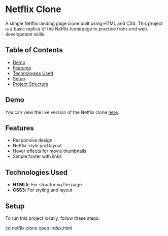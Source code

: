 # Netflix Clone

A simple Netflix landing page clone built using HTML and CSS. This project is a basic replica of the Netflix homepage to practice front-end web development skills.

## Table of Contents
- [Demo](#demo)
- [Features](#features)
- [Technologies Used](#technologies-used)
- [Setup](#setup)
- [Project Structure](#project-structure)
 
 
## Demo
You can view the live version of the Netflix clone [here](#).

## Features
- Responsive design
- Netflix-style grid layout
- Hover effects for movie thumbnails
- Simple footer with links

## Technologies Used
- **HTML5**: For structuring the page
- **CSS3**: For styling and layout

## Setup
To run this project locally, follow these steps:

 cd netflix clone
open index.html


